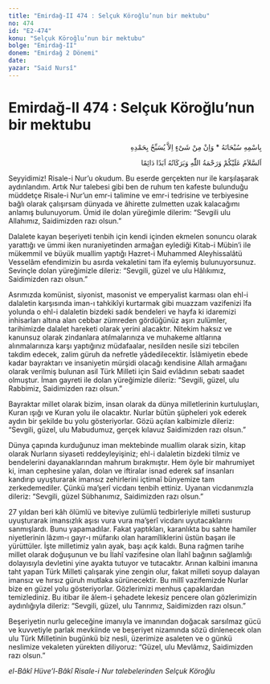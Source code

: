 ```yaml
---
title: "Emirdağ-II 474 : Selçuk Köroğlu’nun bir mektubu"
no: 474
id: "E2-474"
konu: "Selçuk Köroğlu’nun bir mektubu"
bolge: "Emirdağ-II"
donem: "Emirdağ 2 Dönemi"
date: 
yazar: "Said Nursî"
---
```


# Emirdağ-II 474 : Selçuk Köroğlu’nun bir mektubu

<p class="arabic" dir="rtl" title="Meal: “Subhân Allah’ın adıyla” * “Hiçbir şey yoktur ki O'nu hamd ile tesbih etmesin” [İsrâ 17:44]">بِاسْمِهِ سُبْحَانَهُ * وَاِنْ مِنْ شَىْءٍ اِلاَّ يُسَبِّحُ بِحَمْدِهِ</p>

<p class="arabic" dir="rtl" title="Meal: “Allah’ın selâmı, rahmeti ve bereketleri, ebedî ve dâimî olarak üzerinize olsun.”">اَلسَّلاَمُ عَلَيْكُمْ وَرَحْمَةُ اللّٰهِ وَبَرَكَاتُهُ اَبَدًا دَائِمًا</p>

Seyyidimiz! Risale-i Nur’u okudum. Bu eserde gerçekten nur ile karşılaşarak aydınlandım. Artık Nur talebesi gibi ben de ruhum ten kafeste bulunduğu müddetçe Risale-i Nur’un emr-i talimine ve emr-i tedrisine ve terbiyesine bağlı olarak çalışırsam dünyada ve âhirette zulmetten uzak kalacağımı anlamış bulunuyorum. Ümid ile dolan yüreğimle dilerim: “Sevgili ulu Allahımız, Saidimizden razı olsun.”

Dalalete kayan beşeriyeti tenbih için kendi içinden ekmelen sonuncu olarak yarattığı ve ümmi iken nuraniyetinden armağan eylediği Kitab-i Mübin’i ile mükemmil ve büyük muallim yaptığı Hazret-i Muhammed Aleyhissalâtü Vesselâm efendimizin bu asırda vekaletini tam îfa eylemiş bulunuyorsunuz. Sevinçle dolan yüreğimizle dileriz: “Sevgili, güzel ve ulu Hâlıkımız, Saidimizden razı olsun.”

Asrımızda komünist, siyonist, masonist ve emperyalist karması olan ehl-i dalaletin karşısında iman-ı tahkikîyi kurtarmak gibi muazzam vazifenizi îfa yolunda o ehl-i dalaletin bizdeki sadık bendeleri ve hayfa ki idaremizi inhisarları altına alan cebbar zümreden gördüğünüz aşırı zulümler, tarihimizde dalalet hareketi olarak yerini alacaktır. Nitekim haksız ve kanunsuz olarak zindanlara atılmalarınıza ve muhakeme altlarına alınmalarınıza karşı yaptığınız müdafaalar, nesilden nesile sizi tebcilen takdim edecek, zalim güruh da nefretle yâdedilecektir. İslâmiyetin ebede kadar bayraktarı ve insaniyetin mürşidi olacağı kendisine Allah armağanı olarak verilmiş bulunan asil Türk Milleti için Said evlâdının sebatı saadet olmuştur. İman gayreti ile dolan yüreğimizle dileriz: “Sevgili, güzel, ulu Rabbimiz, Saidimizden razı olsun.”

Bayraktar millet olarak bizim, insan olarak da dünya milletlerinin kurtuluşları, Kuran ışığı ve Kuran yolu ile olacaktır. Nurlar bütün şüpheleri yok ederek aydın bir şekilde bu yolu gösteriyorlar. Gözü açılan kalbimizle dileriz: “Sevgili, güzel, ulu Mabudumuz, gerçek kılavuz Saidimizden razı olsun.”

Dünya çapında kurduğunuz iman mektebinde muallim olarak sizin, kitap olarak Nurların siyaseti reddeyleyişiniz; ehl-i dalaletin bizdeki tilmiz ve bendelerini dayanaklarından mahrum bırakmıştır. Hem öyle bir mahrumiyet ki, iman cephesine yalan, dolan ve iftiralar isnad ederek saf insanları kandırıp uyuşturarak imansız zehirlerini içtimaî bünyemize tam zerkedemediler. Çünkü ma’şerî vicdanı tenbih ettiniz. Uyanan vicdanımızla dileriz: “Sevgili, güzel Sübhanımız, Saidimizden razı olsun.”

27 yıldan beri kâh ölümlü ve biteviye zulümlü tedbirleriyle milleti susturup uyuşturarak imansızlık aşısı vura vura ma’şerî vicdanı uyutacaklarını sanmışlardı. Bunu yapamadılar. Fakat yaptıkları, karanlıkta bu sahte hamiler niyetlerinin lâzım-ı gayr-ı müfarıkı olan haramîliklerini üstün başarı ile yürüttüler. İşte milletimiz yalın ayak, başı açık kaldı. Buna rağmen tarihe millet olarak doğuşunun ve bu İlahî vazifesine olan İlahî bağının sağlamlığı dolayısıyla devletini yine ayakta tutuyor ve tutacaktır. Arınan kalbini imanına taht yapan Türk Milleti çalışarak yine zengin olur, fakat milleti soyup dalayan imansız ve hırsız güruh mutlaka sürünecektir. Bu millî vazifemizde Nurlar bize en güzel yolu gösteriyorlar. Gözlerimizi menhus çapaklardan temizlediniz. Bu itibar ile âlem-i şehadete lekesiz pencere olan gözlerimizin aydınlığıyla dileriz: “Sevgili, güzel, ulu Tanrımız, Saidimizden razı olsun.”

Beşeriyetin nurlu geleceğine imanıyla ve imanından doğacak sarsılmaz gücü ve kuvvetiyle parlak mevkiinde ve beşeriyet nizamında sözü dinlenecek olan ulu Türk Milletinin bugünkü biz nesli, üzerimize asaleten ve o günkü neslimize vekaleten yürekten diliyoruz: “Güzel, ulu Mevlâmız, Saidimizden razı olsun.”

*el-Bâkî Hüve’l-Bâkî*
*Risale-i Nur talebelerinden*
*Selçuk Köroğlu*
